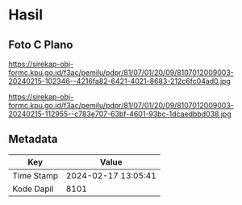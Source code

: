 # Hasil

## Foto C Plano

https://sirekap-obj-formc.kpu.go.id/f3ac/pemilu/pdpr/81/07/01/20/09/8107012009003-20240215-102346--4216fa82-6421-4021-8683-212c6fc04ad0.jpg

https://sirekap-obj-formc.kpu.go.id/f3ac/pemilu/pdpr/81/07/01/20/09/8107012009003-20240215-112955--c783e707-63bf-4601-93bc-1dcaedbbd038.jpg


## Metadata

| Key        | Value               |
| ---------- | ------------------- |
| Time Stamp | 2024-02-17 13:05:41 |
| Kode Dapil | 8101                |



